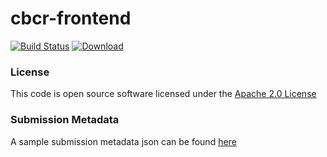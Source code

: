 # cbcr-frontend
 
[![Build Status](https://travis-ci.org/hmrc/cbcr-frontend.svg)](https://travis-ci.org/hmrc/cbcr-frontend) [ ![Download](https://api.bintray.com/packages/hmrc/releases/cbcr-frontend/images/download.svg) ](https://bintray.com/hmrc/releases/cbcr-frontend/_latestVersion)

### License

This code is open source software licensed under the [Apache 2.0 License]("http://www.apache.org/licenses/LICENSE-2.0.html")

### Submission Metadata

A sample submission metadata json can be found [here](docs/metadata.json)

